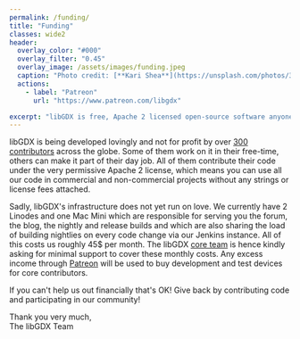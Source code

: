 ```yaml
---
permalink: /funding/
title: "Funding"
classes: wide2
header:
  overlay_color: "#000"
  overlay_filter: "0.45"
  overlay_image: /assets/images/funding.jpeg
  caption: "Photo credit: [**Kari Shea**](https://unsplash.com/photos/3hlQ2ty9kUY)"
  actions:
    - label: "Patreon"
      url: "https://www.patreon.com/libgdx"

excerpt: "libGDX is free, Apache 2 licensed open-source software anyone can use to create the games of their dreams. libGDX is made with love by over 300 contributors around the world."
---
```


libGDX is being developed lovingly and not for profit by over [300 contributors](https://github.com/libgdx/libgdx/graphs/contributors) across the globe. Some of them work on it in their free-time, others can make it part of their day job. All of them contribute their code under the very permissive Apache 2 license, which means you can use all our code in commercial and non-commercial projects without any strings or license fees attached.

Sadly, libGDX's infrastructure does not yet run on love. We currently have 2 Linodes and one Mac Mini which are responsible for serving you the forum, the blog, the nightly and release builds and which are also sharing the load of building nightlies on every code change via our Jenkins instance. All of this costs us roughly 45$ per month. The libGDX [core team](https://github.com/orgs/libgdx/people) is hence kindly asking for minimal support to cover these monthly costs. Any excess income through [Patreon](https://www.patreon.com/libgdx) will be used to buy development and test devices for core contributors.

If you can't help us out financially that's OK! Give back by contributing code and participating in our community!

Thank you very much, <br/>
The libGDX Team
